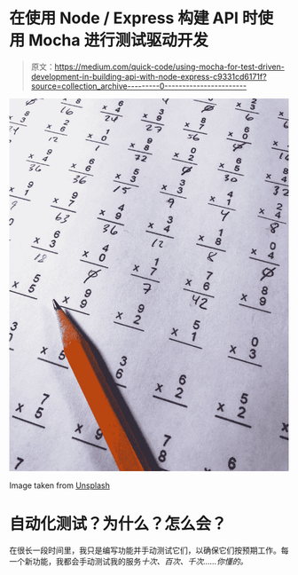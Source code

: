# 在使用 Node / Express 构建 API 时使用 Mocha 进行测试驱动开发

> 原文：<https://medium.com/quick-code/using-mocha-for-test-driven-development-in-building-api-with-node-express-c9331cd6171f?source=collection_archive---------0----------------------->

![](img/36f3dc88a81c5fc52aa5b2c125fe8f28.png)

Image taken from [Unsplash](https://unsplash.com/photos/ViEBSoZH6M4)

# 自动化测试？为什么？怎么会？

在很长一段时间里，我只是编写功能并手动测试它们，以确保它们按预期工作。每一个新功能，我都会手动测试我的服务*十次、百次、千次……你懂的。*